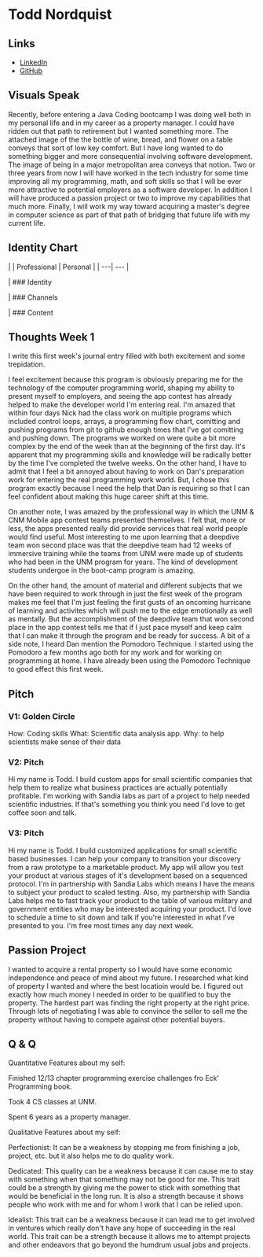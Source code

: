 # Todd Nordquist

## Links

*  [LinkedIn](https://www.linkedin.com/in/nickbenn/)
*  [GitHub](https://www.github.com/tnordquist)

## Visuals Speak

  Recently, before entering a Java Coding bootcamp I was doing well both in my personal life and in my career as a property manager.  I could have ridden out that path to retirement but I wanted something more.  The attached image of the the bottle of wine, bread, and flower on a table conveys that sort of low key comfort.  But I have long wanted to do something bigger and more consequential involving software development.  The image of being in a major metropolitan area conveys that notion.  Two or three years from now I will have worked in the tech industry  for some time improving all my programming, math, and soft skills so that I will be ever more attractive to potential employers as a software developer.   In addition I will have produced a passion project or two to improve my capabilities that much more.  Finally, I will work my way toward acquiring a master's degree in computer science as part of that path of bridging that future life with my current life.
  
## Identity Chart

|             | Professional    |        Personal        |
 | ---| --- | 

| ### Identity



| ### Channels




| ### Content


## Thoughts Week 1

 I write this first week's journal entry filled with both excitement and some trepidation.

 I feel excitement because this program is obviously preparing me for the technology of the computer programming world, shaping my ability to present myself to employers, and seeing the app contest has already helped to make the developer world I'm entering real. I'm amazed that within four days Nick had the class work on multiple programs which included control loops, arrays, a programming flow chart, comitting and pushing programs from git to github enough times that I've got comitting and pushing down. The programs we worked on were quite a bit more complex by the end of the week than at the beginning of the first day. It's apparent that my programming skills and knowledge will be radically better by the time I've completed the twelve weeks. On the other hand, I have to admit that I feel a bit annoyed about having to work on Dan's preparation work for entering the real programming work world. But, I chose this program exactly because I need the help that Dan is requiring so that I can feel confident about making this huge career shift at this time.

 On another note, I was amazed by the professional way in which the UNM & CNM Mobile app contest teams presented themselves. I felt that, more or less, the apps presented really did provide services that real world people would find useful. Most interesting to me upon learning that a deepdive team won second place was that the deepdive team had 12 weeks of immersive training while the teams from UNM were made up of students who had been in the UNM program for years. The kind of development students undergoe in the boot-camp program is amazing.

 On the other hand, the amount of material and different subjects that we have been required to work through in just the first week of the program makes me feel that I'm just feeling the first gusts of an oncoming hurricane of learning and activites which will push me to the edge emotionally as well as mentally. But the accomplishment of the deepdive team that won second place in the app contest tells me that if I just pace myself and keep calm that I can make it through the program and be ready for success. A bit of a side note, I heard Dan mention the Pomodoro Technique. I started using the Pomodoro a few months ago both for my work and for working on programming at home. I have already been using the Pomodoro Technique to good effect this first week.

## Pitch

 ### V1: Golden Circle

 How: Coding skills What: Scientific data analysis app. Why: to help scientists make sense of their data

 ### V2: Pitch

 Hi my name is Todd. I build custom apps for small scientific companies that help them to realize what business practices are actually potentially profitable. I'm working with Sandia labs as part of a project to help needed scientific industries. If that's something you think you need I'd love to get coffee soon and talk.

### V3: Pitch

 Hi my name is Todd. I build customized applications for small scientific based businesses. I can help your company to transition your discovery from a raw prototype to a marketable product. My app will allow you test your product at various stages of it's development based on a sequenced protocol. I'm in partnership with Sandia Labs which means I have the means to subject your product to scaled testing. Also, my partnership with Sandia Labs helps me to fast track your product to the table of various military and government entities who may be interested acquiring your product. I'd love to schedule a time to sit down and talk if you're interested in what I've presented to you. I'm free most times any day next week.

## Passion Project

 I wanted to acquire a rental property so I would have some economic independence and peace of mind about my future. I researched what kind of property I wanted and where the best locatioin would be. I figured out exactly how much money I needed in order to be qualified to buy the property. The hardest part was finding the right property at the right price. Through lots of negotiating I was able to convince the seller to sell me the property without having to compete against other potential buyers.

## Q & Q

 Quantitative Features about my self:

 Finished 12/13 chapter programming exercise challenges fro Eck' Programming book.

 Took 4 CS classes at UNM.

 Spent 6 years as a property manager.

 Qualitative Features about my self:

 Perfectionist: It can be a weakness by stopping me from finishing a job, project, etc. but it also helps me to do quality work.

 Dedicated: This quality can be a weakness because it can cause me to stay with something when that something may not be good for me. This trait could be a strength by giving me the power to stick with something that would be beneficial in the long run. It is also a strength because it shows people who work with me and for whom I work that I can be relied upon.

 Idealist: This trait can be a weakness because it can lead me to get involved in ventures which really don't have any hope of succeeding in the real world. This trait can be a strength because it allows me to attempt projects and other endeavors that go beyond the humdrum usual jobs and projects.

